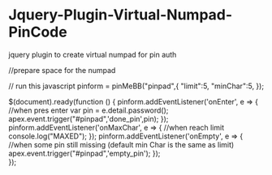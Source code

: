 # Jquery-Plugin-Virtual-Numpad-PinCode
jquery plugin to create virtual numpad for pin auth

//prepare space for the numpad
<center>
<div id="pinpad"/>  <!-- this is where we put the numpad -->
</center>


// run this javascript
pinform = pinMeBB("pinpad",{
"limit":5,
"minChar":5,
});

$(document).ready(function () {
    pinform.addEventListener('onEnter', e => {
    //when pres enter
        var pin = e.detail.password();
        apex.event.trigger("#pinpad",'done_pin',pin);
    });
    pinform.addEventListener('onMaxChar', e => {
    //when reach limit
        console.log("MAXED");
    });
    pinform.addEventListener('onEmpty', e => {
      //when some pin still missing (default min Char is the same as limit)
        apex.event.trigger("#pinpad",'empty_pin');
    });  
});
